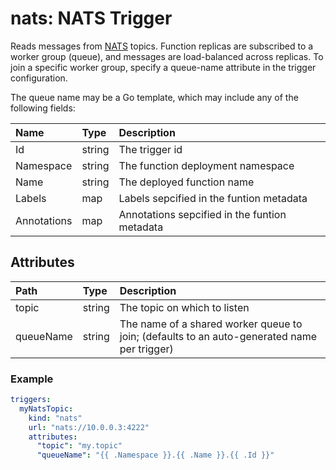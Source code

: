 # nats: NATS Trigger

Reads messages from [NATS](https://nats.io/) topics. Function replicas are subscribed to a worker group (queue), and messages are load-balanced across replicas. To join a specific worker group, specify a queue-name attribute in the trigger configuration.

The queue name may be a Go template, which may include any of the following fields:

| **Name** | **Type** | **Description** |
| :--- | :--- | :--- |
| Id | string |The trigger id |
| Namespace | string | The function deployment namespace |
| Name | string | The deployed function name |
| Labels | map | Labels sepcified in the funtion metadata |
| Annotations | map | Annotations sepcified in the funtion metadata |

## Attributes

| **Path** | **Type** | **Description** |
| :--- | :--- | :--- |
| topic | string | The topic on which to listen |
| queueName | string | The name of a shared worker queue to join; (defaults to an auto-generated name per trigger) |

### Example

```yaml
triggers:
  myNatsTopic:
    kind: "nats"
    url: "nats://10.0.0.3:4222"
    attributes:
      "topic": "my.topic"
      "queueName": "{{ .Namespace }}.{{ .Name }}.{{ .Id }}"
```
